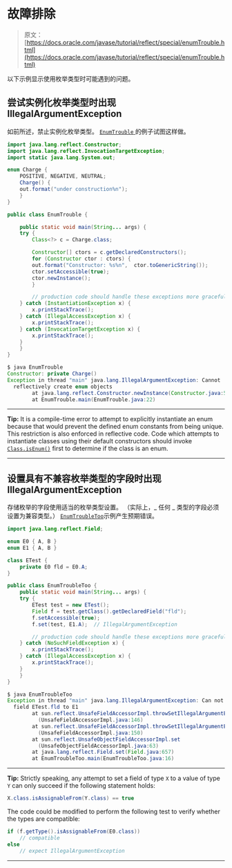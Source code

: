 # 故障排除

> 原文： [https://docs.oracle.com/javase/tutorial/reflect/special/enumTrouble.html](https://docs.oracle.com/javase/tutorial/reflect/special/enumTrouble.html)

以下示例显示使用枚举类型时可能遇到的问题。

## 尝试实例化枚举类型时出现 IllegalArgumentException

如前所述，禁止实例化枚举类型。 [``EnumTrouble`` ](example/EnumTrouble.java)的例子试图这样做。

```java
import java.lang.reflect.Constructor;
import java.lang.reflect.InvocationTargetException;
import static java.lang.System.out;

enum Charge {
    POSITIVE, NEGATIVE, NEUTRAL;
    Charge() {
	out.format("under construction%n");
    }
}

public class EnumTrouble {

    public static void main(String... args) {
	try {
	    Class<?> c = Charge.class;

 	    Constructor[] ctors = c.getDeclaredConstructors();
 	    for (Constructor ctor : ctors) {
		out.format("Constructor: %s%n",  ctor.toGenericString());
 		ctor.setAccessible(true);
 		ctor.newInstance();
 	    }

        // production code should handle these exceptions more gracefully
	} catch (InstantiationException x) {
	    x.printStackTrace();
	} catch (IllegalAccessException x) {
	    x.printStackTrace();
	} catch (InvocationTargetException x) {
	    x.printStackTrace();
	}
    }
}

```

```java
$ java EnumTrouble
Constructor: private Charge()
Exception in thread "main" java.lang.IllegalArgumentException: Cannot
  reflectively create enum objects
        at java.lang.reflect.Constructor.newInstance(Constructor.java:511)
        at EnumTrouble.main(EnumTrouble.java:22)

```

* * *

**Tip:** It is a compile-time error to attempt to explicitly instantiate an enum because that would prevent the defined enum constants from being unique. This restriction is also enforced in reflective code. Code which attempts to instantiate classes using their default constructors should invoke [`Class.isEnum()`](https://docs.oracle.com/javase/8/docs/api/java/lang/Class.html#isEnum--) first to determine if the class is an enum.

* * *

## 设置具有不兼容枚举类型的字段时出现 IllegalArgumentException

存储枚举的字段使用适当的枚举类型设置。 （实际上，_ 任何 _ 类型的字段必须设置为兼容类型。） [``EnumTroubleToo``](example/EnumTroubleToo.java)示例产生预期错误。

```java
import java.lang.reflect.Field;

enum E0 { A, B }
enum E1 { A, B }

class ETest {
    private E0 fld = E0.A;
}

public class EnumTroubleToo {
    public static void main(String... args) {
	try {
	    ETest test = new ETest();
	    Field f = test.getClass().getDeclaredField("fld");
	    f.setAccessible(true);
 	    f.set(test, E1.A);  // IllegalArgumentException

        // production code should handle these exceptions more gracefully
	} catch (NoSuchFieldException x) {
	    x.printStackTrace();
	} catch (IllegalAccessException x) {
	    x.printStackTrace();
	}
    }
}

```

```java
$ java EnumTroubleToo
Exception in thread "main" java.lang.IllegalArgumentException: Can not set E0
  field ETest.fld to E1
        at sun.reflect.UnsafeFieldAccessorImpl.throwSetIllegalArgumentException
          (UnsafeFieldAccessorImpl.java:146)
        at sun.reflect.UnsafeFieldAccessorImpl.throwSetIllegalArgumentException
          (UnsafeFieldAccessorImpl.java:150)
        at sun.reflect.UnsafeObjectFieldAccessorImpl.set
          (UnsafeObjectFieldAccessorImpl.java:63)
        at java.lang.reflect.Field.set(Field.java:657)
        at EnumTroubleToo.main(EnumTroubleToo.java:16)

```

* * *

**Tip:** Strictly speaking, any attempt to set a field of type `X` to a value of type `Y` can only succeed if the following statement holds:

```java
X.class.isAssignableFrom(Y.class) == true

```

The code could be modified to perform the following test to verify whether the types are compatible:

```java
if (f.getType().isAssignableFrom(E0.class))
    // compatible
else
    // expect IllegalArgumentException

```

* * *